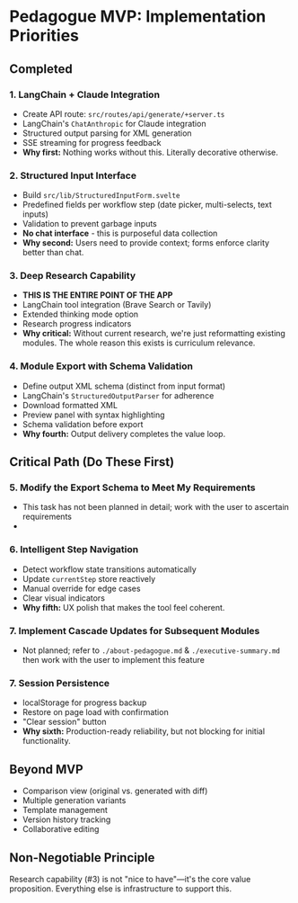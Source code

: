 # Pedagogue MVP: Implementation Priorities

## Completed

### 1. LangChain + Claude Integration
- Create API route: `src/routes/api/generate/+server.ts`
- LangChain's `ChatAnthropic` for Claude integration
- Structured output parsing for XML generation
- SSE streaming for progress feedback
- **Why first:** Nothing works without this. Literally decorative otherwise.

### 2. Structured Input Interface
- Build `src/lib/StructuredInputForm.svelte`
- Predefined fields per workflow step (date picker, multi-selects, text inputs)
- Validation to prevent garbage inputs
- **No chat interface** - this is purposeful data collection
- **Why second:** Users need to provide context; forms enforce clarity better than chat.

### 3. Deep Research Capability
- **THIS IS THE ENTIRE POINT OF THE APP**
- LangChain tool integration (Brave Search or Tavily)
- Extended thinking mode option
- Research progress indicators
- **Why critical:** Without current research, we're just reformatting existing modules. The whole reason this exists is curriculum relevance.

### 4. Module Export with Schema Validation
- Define output XML schema (distinct from input format)
- LangChain's `StructuredOutputParser` for adherence
- Download formatted XML
- Preview panel with syntax highlighting
- Schema validation before export
- **Why fourth:** Output delivery completes the value loop.

## Critical Path (Do These First)

### 5. Modify the Export Schema to Meet My Requirements
- This task has not been planned in detail; work with the user to ascertain requirements
-

### 6. Intelligent Step Navigation
- Detect workflow state transitions automatically
- Update `currentStep` store reactively
- Manual override for edge cases
- Clear visual indicators
- **Why fifth:** UX polish that makes the tool feel coherent.

### 7. Implement Cascade Updates for Subsequent Modules
- Not planned; refer to `./about-pedagogue.md` & `./executive-summary.md` then work with the user to implement this feature

### 7. Session Persistence
- localStorage for progress backup
- Restore on page load with confirmation
- "Clear session" button
- **Why sixth:** Production-ready reliability, but not blocking for initial functionality.

## Beyond MVP

- Comparison view (original vs. generated with diff)
- Multiple generation variants
- Template management
- Version history tracking
- Collaborative editing

## Non-Negotiable Principle

Research capability (#3) is not "nice to have"—it's the core value proposition. Everything else is infrastructure to support this.

